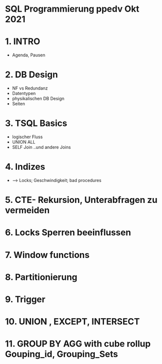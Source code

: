 # SQL Programmierung ppedv Okt 2021


# 1. INTRO
* Agenda, Pausen

# 2. DB Design
* NF vs Redundanz
* Datentypen
* physikalischen DB Design
* Seiten

# 3. TSQL Basics
* logischer Fluss
* UNION ALL
* SELF Join ..und andere Joins

# 4. Indizes
* --> Locks; Geschwindigkeit; bad procedures


# 5. CTE- Rekursion, Unterabfragen zu vermeiden

# 6. Locks Sperren beeinflussen

# 7. Window functions

# 8. Partitionierung

# 9. Trigger

# 10. UNION , EXCEPT, INTERSECT

# 11. GROUP BY AGG with cube rollup Gouping_id, Grouping_Sets
 
